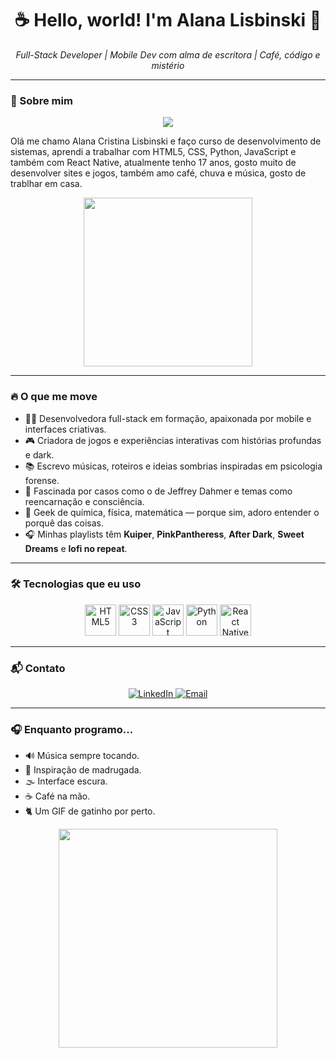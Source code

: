 <h1 align="center">☕ Hello, world! I'm <strong>Alana Lisbinski</strong> 🍫</h1>

<p align="center">
  <em>Full-Stack Developer | Mobile Dev com alma de escritora | Café, código e mistério</em>
</p>

---

### 🐾 Sobre mim

<p align="center">
  <img src="https://media.giphy.com/media/3o7abKhOpu0NwenH3O/giphy.gif" />
</p>

 <p> Olá me chamo Alana Cristina Lisbinski e faço curso de desenvolvimento de sistemas, aprendi a trabalhar com HTML5, CSS, Python, JavaScript e também com React Native, atualmente tenho 17 anos, gosto muito de desenvolver sites e jogos, também amo café, chuva e música, gosto de trablhar em casa. </p>
   
<p align="center">
  <img src="https://media.giphy.com/media/v1.Y2lkPTc5MGI3NjExcDExZGdtb3JzNDBjbzY2aGh6ejFqeGVhbnh2aWx0ajBnMGx4aW41cCZlcD12MV9naWZzX3NlYXJjaCZjdD1n/l4pTfx2qLszoacZRS/giphy.gif" width="270">
</p>

---

### 🔥 O que me move

- 👩‍💻 Desenvolvedora full-stack em formação, apaixonada por mobile e interfaces criativas.
- 🎮 Criadora de jogos e experiências interativas com histórias profundas e dark.
- 📚 Escrevo músicas, roteiros e ideias sombrias inspiradas em psicologia forense.
- 🧠 Fascinada por casos como o de Jeffrey Dahmer e temas como reencarnação e consciência.
- 🧪 Geek de química, física, matemática — porque sim, adoro entender o porquê das coisas.
- 🎧 Minhas playlists têm **Kuiper**, **PinkPantheress**, **After Dark**, **Sweet Dreams** e **lofi no repeat**.

---

### 🛠️ Tecnologias que eu uso

<p align="center">
  <img src="https://cdn.jsdelivr.net/gh/devicons/devicon/icons/html5/html5-original.svg" width="50px" title="HTML5"/>
  <img src="https://cdn.jsdelivr.net/gh/devicons/devicon/icons/css3/css3-original.svg" width="50px" title="CSS3"/>
  <img src="https://cdn.jsdelivr.net/gh/devicons/devicon/icons/javascript/javascript-original.svg" width="50px" title="JavaScript"/>
  <img src="https://cdn.jsdelivr.net/gh/devicons/devicon/icons/python/python-original.svg" width="50px" title="Python"/>
  <img src="https://cdn.jsdelivr.net/gh/devicons/devicon/icons/react/react-original.svg" width="50px" title="React Native"/>
</p>

---

### 📬 Contato

<p align="center">
  <a href="https://www.linkedin.com/in/alana-lisbinski-869123376/" target="_blank">
    <img src="https://img.shields.io/badge/LinkedIn-0077B5?style=for-the-badge&logo=linkedin&logoColor=white" alt="LinkedIn">
  </a>
  <a href="mailto: alanalisbinski9@gmail.com">
    <img src="https://img.shields.io/badge/Email-D14836?style=for-the-badge&logo=gmail&logoColor=white" alt="Email">
  </a>
</p>

---

### 🎧 Enquanto programo...

- 🔊 Música sempre tocando.
- 💭 Inspiração de madrugada.
- 🌫️ Interface escura.
- ☕ Café na mão.
- 🐈 Um GIF de gatinho por perto.

<p align="center">
  <img src="https://media.tenor.com/7fW54xU52ZAAAAAi/anime-cat.gif
  " width="350" />
</p>
